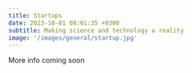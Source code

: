 ```yaml
---
title: Startups
date: 2023-10-01 08:01:35 +0300
subtitle: Making science and technology a reality
image: '/images/general/startup.jpg'
---
```


More info coming soon